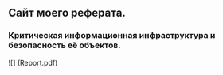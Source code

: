 ## Сайт моего реферата.

### Критическая информационная инфраструктура и безопасность её объектов.

![] (Report.pdf)
